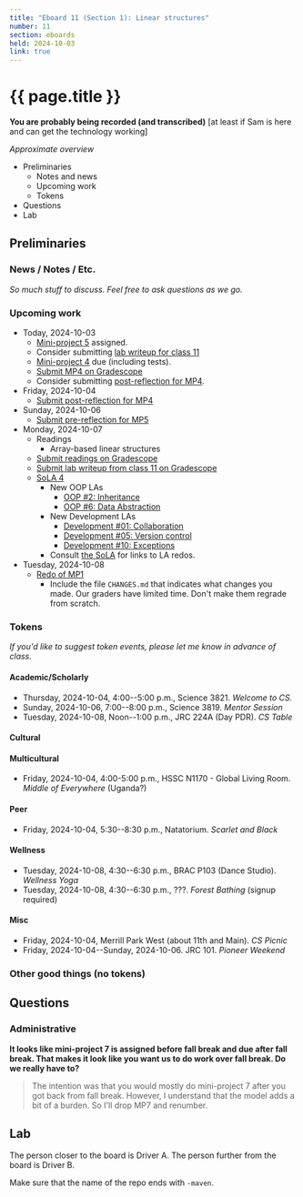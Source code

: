 ```yaml
---
title: "Eboard 11 (Section 1): Linear structures"
number: 11
section: eboards
held: 2024-10-03
link: true
---
```

# {{ page.title }}

**You are probably being recorded (and transcribed)**  [at least if Sam is here and can get the technology working]

_Approximate overview_

* Preliminaries
    * Notes and news
    * Upcoming work
    * Tokens
* Questions
* Lab

Preliminaries
-------------

### News / Notes / Etc.

_So much stuff to discuss. Feel free to ask questions as we go._ 

### Upcoming work

* Today, 2024-10-03
    * [Mini-project 5](../mps/mp05) assigned.
    * Consider submitting [lab writeup for class 11](https://www.gradescope.com/courses/818402/assignments/5066251)
    * [Mini-project 4](../mps/mp04) due (including tests).
    * [Submit MP4 on Gradescope](https://www.gradescope.com/courses/818402/assignments/5025153)
    * Consider submitting [post-reflection for MP4](https://www.gradescope.com/courses/818402/assignments/5025144).
* Friday, 2024-10-04
    * [Submit post-reflection for MP4](https://www.gradescope.com/courses/818402/assignments/5025144)
* Sunday, 2024-10-06
    * [Submit pre-reflection for MP5](https://www.gradescope.com/courses/818402/assignments/5066323)
* Monday, 2024-10-07
    * Readings
        * Array-based linear structures
    * [Submit readings on Gradescope](https://www.gradescope.com/courses/818402/assignments/5066370)
    * [Submit lab writeup from class 11 on Gradescope](https://www.gradescope.com/courses/818402/assignments/5066251)
    * [SoLA 4](../sola04)
        * New OOP LAs
            * [OOP #2: Inheritance](https://www.gradescope.com/courses/818402/assignments/5066254)
            * [OOP #6: Data Abstraction](https://www.gradescope.com/courses/818402/assignments/5066257)
        * New Development LAs
            * [Development #01: Collaboration](https://www.gradescope.com/courses/818402/assignments/5066311)
            * [Development #05: Version control](https://www.gradescope.com/courses/818402/assignments/5066313)
            * [Development #10: Exceptions](https://www.gradescope.com/courses/818402/assignments/5066317)
        * Consult [the SoLA](../sola04) for links to LA redos.
* Tuesday, 2024-10-08
    * [Redo of MP1](https://www.gradescope.com/courses/818402/assignments/5066068)
        * Include the file `CHANGES.md` that indicates what changes you made.
          Our graders have limited time. Don't make them regrade from scratch.

### Tokens

_If you'd like to suggest token events, please let me know in advance of 
class._

#### Academic/Scholarly

* Thursday, 2024-10-04, 4:00--5:00 p.m., Science 3821.
  _Welcome to CS._
* Sunday, 2024-10-06, 7:00--8:00 p.m., Science 3819.
  _Mentor Session_
* Tuesday, 2024-10-08, Noon--1:00 p.m., JRC 224A (Day PDR).
  _CS Table_

#### Cultural

#### Multicultural

* Friday, 2024-10-04, 4:00-5:00 p.m., HSSC N1170 - Global Living Room.
  _Middle of Everywhere_ (Uganda?)

#### Peer

* Friday, 2024-10-04, 5:30--8:30 p.m., Natatorium.
  _Scarlet and Black_

#### Wellness

* Tuesday, 2024-10-08, 4:30--6:30 p.m., BRAC P103 (Dance Studio).
  _Wellness Yoga_
* Tuesday, 2024-10-08, 4:30--6:30 p.m., ???.
  _Forest Bathing_ (signup required)

#### Misc

* Friday, 2024-10-04, Merrill Park West (about 11th and Main).
  _CS Picnic_
* Friday, 2024-10-04--Sunday, 2024-10-06. JRC 101.
  _Pioneer Weekend_

### Other good things (no tokens)

Questions
---------

### Administrative

**It looks like mini-project 7 is assigned before fall break and due
  after fall break. That makes it look like you want us to do work over
  fall break. Do we really have to?**

> The intention was that you would mostly do mini-project 7 after you
  got back from fall break. However, I understand that the model adds
  a bit of a burden. So I'll drop MP7 and renumber.

Lab
---

The person closer to the board is Driver A. The person further from the board is Driver B.

Make sure that the name of the repo ends with `-maven`.

